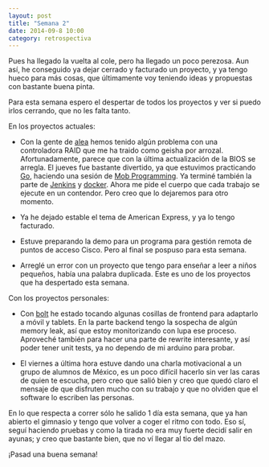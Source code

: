 ```yaml
---
layout: post
title: "Semana 2"
date: 2014-09-8 10:00
category: retrospectiva
---
```


Pues ha llegado la vuelta al cole, pero ha llegado un poco perezosa. Aun así, he
conseguido ya dejar cerrado y facturado un proyecto, y ya tengo hueco para
más cosas, que últimamente voy teniendo ideas y propuestas con bastante buena
pinta.

Para esta semana espero el despertar de todos los proyectos y ver si puedo irlos
cerrando, que no les falta tanto.

En los proyectos actuales:

* Con la gente de [alea](http://alea-soluciones.com) hemos tenido algún problema
  con una controladora RAID que me ha traido como geisha por arrozal.
  Afortunadamente, parece que con la última actualización de la BIOS se arregla.
  El jueves fue bastante divertido, ya que estuvimos practicando [Go](http://golang.org),
  haciendo una sesión de [Mob Programming](http://mobprogramming.org/). Ya
  terminé también la parte de [Jenkins](http://jenkins-ci.org) y [docker](http://docker.io).
  Ahora me pide el cuerpo que cada trabajo se ejecute en un contendor. Pero creo
  que lo dejaremos para otro momento.

* Ya he dejado estable el tema de American Express, y ya lo tengo facturado.

* Estuve preparando la demo para un programa para gestión remota
  de puntos de acceso Cisco. Pero al final se pospuso para esta semana.

* Arreglé un error con un proyecto que tengo para enseñar a leer a niños
  pequeños, había una palabra duplicada. Este es uno de los proyectos que ha
  despertado esta semana.

Con los proyectos personales:

* Con [bolt](http://github.com/nestorsalceda/bolt) he estado tocando algunas
  cosillas de frontend para adaptarlo a móvil y tablets. En la parte backend
  tengo la sospecha de algún memory leak, así que estoy monitorizando con lupa
  ese proceso. Aproveché también para hacer una parte de rewrite interesante, y
  así poder tener unit tests, ya no dependo de mi arduino para probar.

* El viernes a última hora estuve dando una charla motivacional a un grupo de
  alumnos de México, es un poco difícil hacerlo sin ver las caras de quien te
  escucha, pero creo que salió bien y creo que quedó claro el mensaje de que
  disfruten mucho con su trabajo y que no olviden que el software lo escriben
  las personas.

En lo que respecta a correr sólo he salido 1 día esta semana, que ya han abierto
el gimnasio y tengo que volver a coger el ritmo con todo. Eso sí, seguí haciendo
pruebas y como la tirada no era muy fuerte decidí salir en ayunas; y creo que
bastante bien, que no ví llegar al tio del mazo.

¡Pasad una buena semana!
